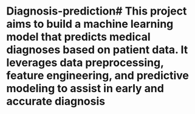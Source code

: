 # Diagnosis-prediction# This project aims to build a machine learning model that predicts medical diagnoses based on patient data. It leverages data preprocessing, feature engineering, and predictive modeling to assist in early and accurate diagnosis
